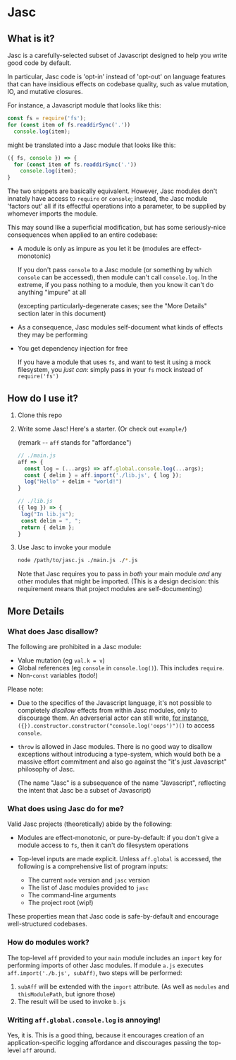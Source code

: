# Jasc

## What is it?

Jasc is a carefully-selected subset of Javascript designed to help you write good code by default.

In particular, Jasc code is 'opt-in' instead of 'opt-out' on language features that can have insidious effects on codebase quality, such as value mutation, IO, and mutative closures.

For instance, a Javascript module that looks like this:

```javascript
const fs = require('fs');
for (const item of fs.readdirSync('.'))
  console.log(item);
```

might be translated into a Jasc module that looks like this:

```javascript
({ fs, console }) => {
  for (const item of fs.readdirSync('.'))
    console.log(item);
}
```

The two snippets are basically equivalent. However, Jasc modules don't innately have access to `require` or `console`; instead, the Jasc module 'factors out' all if its effectful operations into a parameter, to be supplied by whomever imports the module.

This may sound like a superficial modification, but has some seriously-nice consequences when applied to an entire codebase:

- A module is only as impure as you let it be (modules are effect-monotonic)

  If you don't pass `console` to a Jasc module (or something by which `console` can be accessed), then module can't call `console.log`. In the extreme, if you pass nothing to a module, then you know it can't do anything "impure" at all

  (excepting particularly-degenerate cases; see the "More Details" section later in this document)

- As a consequence, Jasc modules self-document what kinds of effects they may be performing

- You get dependency injection for free

  If you have a module that uses `fs`, and want to test it using a mock filesystem, you *just can*: simply pass in your `fs` mock instead of `require('fs')`


## How do I use it?

1. Clone this repo

1. Write some Jasc! Here's a starter. (Or check out `example/`)

   (remark -- `aff` stands for "affordance")

   ```javascript
   // ./main.js
   aff => {
     const log = (...args) => aff.global.console.log(...args);
     const { delim } = aff.import('./lib.js', { log });
     log("Hello" + delim + "world!")
   }
   ```

   ```javascript
   // ./lib.js
   ({ log }) => {
    log("In lib.js");
    const delim = ", ";
    return { delim };
   }
   ```

1. Use Jasc to invoke your module

   ```bash
   node /path/to/jasc.js ./main.js ./*.js
   ```

   Note that Jasc requires you to pass in *both* your main module *and* any other modules that might be imported. (This is a design decision: this requirement means that project modules are self-documenting)


## More Details

### What does Jasc disallow?

The following are prohibited in a Jasc module:

- Value mutation (eg `val.k = v`)
- Global references (eg `console` in `console.log()`). This includes `require`.
- Non-`const` variables (todo!)

Please note:

- Due to the specifics of the Javascript language, it's not possible to completely *disallow* effects from within Jasc modules, only to discourage them. An adverserial actor can still write, [for instance](https://stackoverflow.com/a/48748652/4608364), `({}).constructor.constructor("console.log('oops')")()` to access `console`.

- `throw` is allowed in Jasc modules. There is no good way to disallow exceptions without introducing a type-system, which would both be a massive effort commitment and also go against the "it's just Javascript" philosophy of Jasc.
 
  (The name "Jasc" is a subsequence of the name "Javascript", reflecting the intent that Jasc be a subset of Javascript)

### What does using Jasc do for me?

Valid Jasc projects (theoretically) abide by the following:

- Modules are effect-monotonic, or pure-by-default: if you don't give a module access to `fs`, then it can't do filesystem operations

- Top-level inputs are made explicit. Unless `aff.global` is accessed, the following is a comprehensive list of program inputs:
  - The current `node` version and `jasc` version
  - The list of Jasc modules provided to `jasc`
  - The command-line arguments
  - The project root (wip!)

These properties mean that Jasc code is safe-by-default and encourage well-structured codebases.

### How do modules work?

The top-level `aff` provided to your `main` module includes an `import` key for performing imports of other Jasc modules. If module `a.js` executes `aff.import('./b.js', subAff)`, two steps will be performed:

1. `subAff` will be extended with the `import` attribute. (As well as `modules` and `thisModulePath`, but ignore those)
2. The result will be used to invoke `b.js`

### Writing `aff.global.console.log` is annoying!

Yes, it is. This is a good thing, because it encourages creation of an application-specific logging affordance and discourages passing the top-level `aff` around.
